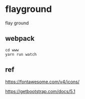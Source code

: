 # flayground

flay ground

## webpack

```
cd www
yarn run watch
```

## ref

https://fontawesome.com/v4/icons/

https://getbootstrap.com/docs/5.1
